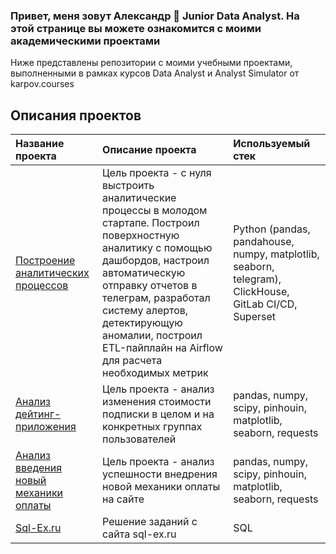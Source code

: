### Привет, меня зовут Александр 👋 Junior Data Analyst. На этой странице вы можете ознакомится с моими академическими проектами 

Ниже представлены репозитории с моими учебными проектами, выполненными в рамках курсов Data Analyst и Analyst Simulator от karpov.courses

## Описания проектов

| **Название проекта**                  | **Описание проекта**                                          | **Используемый стек**                           |
|:--------------------------------------|:--------------------------------------------------------------|:------------------------------------------------|
|[Построение аналитических процессов](https://github.com/adagudeda/analyst_simulator)|Цель проекта - с нуля выстроить аналитические процессы в молодом стартапе. Построил поверхностную аналитику с помощью дашбордов, настроил автоматическую отправку отчетов в телеграм, разработал систему алертов, детектирующую аномалии, построил ETL-пайплайн на Airflow для расчета необходимых метрик|Python (pandas, pandahouse, numpy, matplotlib, seaborn, telegram), ClickHouse, GitLab CI/CD, Superset|
|[Анализ дейтинг-приложения](https://github.com/adagudeda/dating_project)|Цель проекта - анализ изменения стоимости подписки в целом и на конкретных группах пользователей|pandas, numpy, scipy, pinhouin, matplotlib, seaborn, requests|
|[Анализ введения новый механики оплаты](https://github.com/adagudeda/final_project)|Цель проекта - анализ успешности внедрения новой механики оплаты на сайте|pandas, numpy, scipy, pinhouin, matplotlib, seaborn, requests|
|[Sql-Ex.ru](https://github.com/adagudeda/sql-ex)|Решение заданий с сайта sql-ex.ru|SQL|

